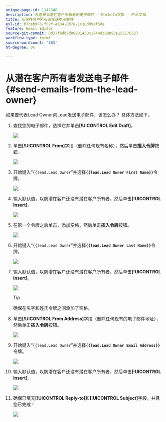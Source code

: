 ```yaml
---
unique-page-id: 1147340
description: 发送来自潜在客户所有者的电子邮件 — Marketo文档 — 产品文档
title: 从潜在客户所有者发送电子邮件
exl-id: b7ceb976-f52f-4134-8b7e-1c18d09af5de
feature: Email Editor
source-git-commit: 0d37fbdb7d08901458c1744dc68893e155176327
workflow-type: tm+mt
source-wordcount: '183'
ht-degree: 0%

---
```


# 从潜在客户所有者发送电子邮件 {#send-emails-from-the-lead-owner}

如果要代表Lead Owner向Lead发送电子邮件，该怎么办？  具体方法如下。

1. 查找您的电子邮件，选择它并单击&#x200B;**[!UICONTROL Edit Draft]**。

   ![](assets/one.png)

1. 单击&#x200B;**[!UICONTROL From]**&#x200B;字段（删除任何现有名称），然后单击&#x200B;**插入令牌**&#x200B;按钮。

   ![](assets/two.png)

1. 开始键入“`{{lead.Lead Owner`”并选择&#x200B;**`{{lead.Lead Owner First Name}}`**&#x200B;令牌。

   ![](assets/image2014-9-11-13-3a7-3a43.png)

1. 输入默认值，以防潜在客户还没有潜在客户所有者，然后单击&#x200B;**[!UICONTROL Insert]**。

   ![](assets/image2014-9-11-13-3a7-3a58.png)

1. 在第一个令牌之后单击，添加空格，然后单击&#x200B;**插入令牌**&#x200B;按钮。

   ![](assets/five.png)

1. 开始键入“`{{lead.Lead Owner`”并选择&#x200B;**`{{lead.Lead Owner Last Name}}`**&#x200B;令牌。

   ![](assets/image2014-9-11-13-3a8-3a24.png)

1. 输入默认值，以防潜在客户还没有潜在客户所有者，然后单击&#x200B;**[!UICONTROL Insert]**。

   ![](assets/image2014-9-11-13-3a8-3a39.png)

   >[!TIP]
   >
   >确保在名字和姓氏令牌之间添加了空格。

1. 单击&#x200B;**[!UICONTROL From Address]**&#x200B;字段（删除任何现有的电子邮件地址），然后单击&#x200B;**插入令牌**&#x200B;按钮。

   ![](assets/eight.png)

1. 开始键入“`{{lead.Lead Owner`”并选择&#x200B;**`{{lead.Lead Owner Email Address}}`**&#x200B;令牌。

   ![](assets/image2014-9-11-13-3a9-3a33.png)

1. 输入默认值，以防潜在客户还没有潜在客户所有者，然后单击&#x200B;**[!UICONTROL Insert]**。

   ![](assets/ten.png)

1. 确保已填充&#x200B;**[!UICONTROL Reply-to]**&#x200B;和&#x200B;**[!UICONTROL Subject]**&#x200B;字段，并且您已完成！

   ![](assets/eleven.png)

